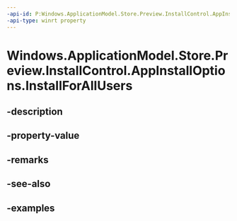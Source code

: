 ```yaml
---
-api-id: P:Windows.ApplicationModel.Store.Preview.InstallControl.AppInstallOptions.InstallForAllUsers
-api-type: winrt property
---
```


<!-- Property syntax.
public bool InstallForAllUsers { get;  set; }
-->

# Windows.ApplicationModel.Store.Preview.InstallControl.AppInstallOptions.InstallForAllUsers

## -description

## -property-value

## -remarks

## -see-also

## -examples

